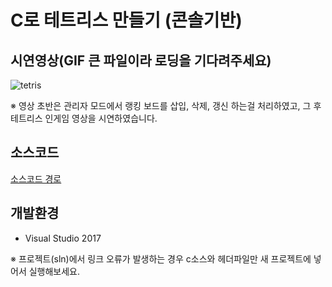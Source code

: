 # C로 테트리스 만들기 (콘솔기반)

## 시연영상(GIF 큰 파일이라 로딩을 기다려주세요)
![tetris](https://user-images.githubusercontent.com/43688074/101218458-72a87800-36c6-11eb-96ae-d3d28033caf6.gif)

※ 영상 초반은 관리자 모드에서 랭킹 보드를 삽입, 삭제, 갱신 하는걸 처리하였고, 그 후 테트리스 인게임 영상을 시연하였습니다.

## 소스코드
[소스코드 경로](https://github.com/jh2song/Tetris/tree/master/Tetris/Tetris)

## 개발환경
- Visual Studio 2017
  
※ 프로젝트(sln)에서 링크 오류가 발생하는 경우 c소스와 헤더파일만 새 프로젝트에 넣어서 실행해보세요.
